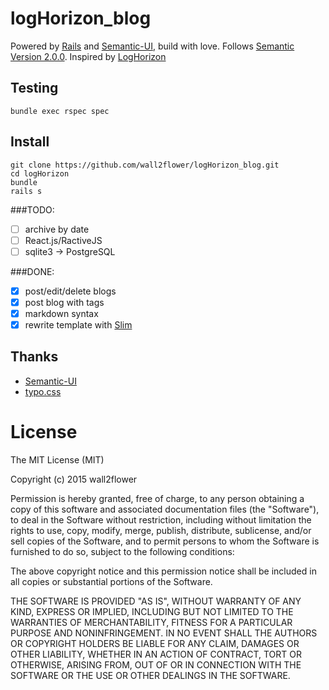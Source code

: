 # logHorizon_blog

Powered by [Rails](https://github.com/rails/rails) and [Semantic-UI](https://github.com/Semantic-Org/Semantic-UI), build with love. Follows [Semantic Version 2.0.0](http://semver.org/). Inspired by [LogHorizon](http://www3.nhk.or.jp/anime/loghorizon/)

## Testing
```
bundle exec rspec spec
```

## Install
```
git clone https://github.com/wall2flower/logHorizon_blog.git
cd logHorizon
bundle
rails s
```

###TODO:
- [ ] archive by date
- [ ] React.js/RactiveJS
- [ ] sqlite3 -> PostgreSQL

###DONE:
- [x] post/edit/delete blogs
- [x] post blog with tags
- [x] markdown syntax
- [x] rewrite template with [Slim](http://slim-lang.com/)

## Thanks
- [Semantic-UI](https://github.com/Semantic-Org/Semantic-UI)
- [typo.css](https://github.com/sofish/typo.css)

# License
The MIT License (MIT)

Copyright (c) 2015 wall2flower

Permission is hereby granted, free of charge, to any person obtaining a copy
of this software and associated documentation files (the "Software"), to deal
in the Software without restriction, including without limitation the rights
to use, copy, modify, merge, publish, distribute, sublicense, and/or sell
copies of the Software, and to permit persons to whom the Software is
furnished to do so, subject to the following conditions:

The above copyright notice and this permission notice shall be included in all
copies or substantial portions of the Software.

THE SOFTWARE IS PROVIDED "AS IS", WITHOUT WARRANTY OF ANY KIND, EXPRESS OR
IMPLIED, INCLUDING BUT NOT LIMITED TO THE WARRANTIES OF MERCHANTABILITY,
FITNESS FOR A PARTICULAR PURPOSE AND NONINFRINGEMENT. IN NO EVENT SHALL THE
AUTHORS OR COPYRIGHT HOLDERS BE LIABLE FOR ANY CLAIM, DAMAGES OR OTHER
LIABILITY, WHETHER IN AN ACTION OF CONTRACT, TORT OR OTHERWISE, ARISING FROM,
OUT OF OR IN CONNECTION WITH THE SOFTWARE OR THE USE OR OTHER DEALINGS IN THE
SOFTWARE.
